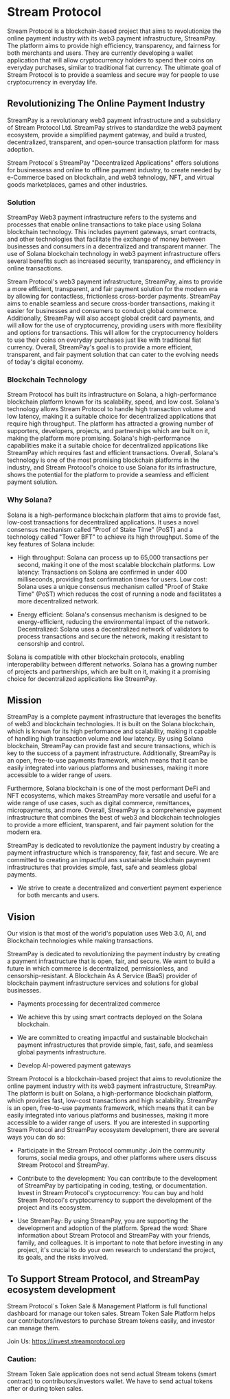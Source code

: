 # Stream Protocol

Stream Protocol is a blockchain-based project that aims to revolutionize the online payment industry with its web3 payment infrastructure, StreamPay. The platform aims to provide high efficiency, transparency, and fairness for both merchants and users. They are currently developing a wallet application that will allow cryptocurrency holders to spend their coins on everyday purchases, similar to traditional fiat currency. The ultimate goal of Stream Protocol is to provide a seamless and secure way for people to use cryptocurrency in everyday life.

## Revolutionizing The Online Payment Industry

StreamPay is a revolutionary web3 payment infrastructure and a subsidiary of Stream Protocol Ltd. StreamPay strives to standardize the web3 payment ecosystem, provide a simplified payment gateway, and build a trusted, decentralized, transparent, and open-source transaction platform for mass adoption.

Stream Protocol´s StreamPay "Decentralized Applications" offers solutions for businessess and online to offline payment industry, to create needed by e-Commerce based on blockchain, and web3 tehnology, NFT, and virtual goods marketplaces, games and other industries. 

### Solution

StreamPay Web3 payment infrastructure refers to the systems and processes that enable online transactions to take place using Solana blockchain technology. This includes payment gateways, smart contracts, and other technologies that facilitate the exchange of money between businesses and consumers in a decentralized and transparent manner. The use of Solana blockchain technology in web3 payment infrastructure offers several benefits such as increased security, transparency, and efficiency in online transactions. 

Stream Protocol's web3 payment infrastructure, StreamPay, aims to provide a more efficient, transparent, and fair payment solution for the modern era by allowing for contactless, frictionless cross-border payments. StreamPay aims to enable seamless and secure cross-border transactions, making it easier for businesses and consumers to conduct global commerce. Additionally, StreamPay will also accept global credit card payments, and will allow for the use of cryptocurrency, providing users with more flexibility and options for transactions. This will allow for the cryptocurrency holders to use their coins on everyday purchases just like with traditional fiat currency. Overall, StreamPay's goal is to provide a more efficient, transparent, and fair payment solution that can cater to the evolving needs of today's digital economy.


### Blockchain Technology

Stream Protocol has built its infrastructure on Solana, a high-performance blockchain platform known for its scalability, speed, and low cost. Solana's technology allows Stream Protocol to handle high transaction volume and low latency, making it a suitable choice for decentralized applications that require high throughput. The platform has attracted a growing number of supporters, developers, projects, and partnerships which are built on it, making the platform more promising. Solana's high-performance capabilities make it a suitable choice for decentralized applications like StreamPay which requires fast and efficient transactions. Overall, Solana's technology is one of the most promising blockchain platforms in the industry, and Stream Protocol's choice to use Solana for its infrastructure, shows the potential for the platform to provide a seamless and efficient payment solution.

### Why Solana?

Solana is a high-performance blockchain platform that aims to provide fast, low-cost transactions for decentralized applications. It uses a novel consensus mechanism called "Proof of Stake Time" (PoST) and a technology called "Tower BFT" to achieve its high throughput. Some of the key features of Solana include:

- High throughput: Solana can process up to 65,000 transactions per second, making it one of the most scalable blockchain platforms.
Low latency: Transactions on Solana are confirmed in under 400 milliseconds, providing fast confirmation times for users.
Low cost: Solana uses a unique consensus mechanism called "Proof of Stake Time" (PoST) which reduces the cost of running a node and facilitates a more decentralized network.

- Energy efficient: Solana's consensus mechanism is designed to be energy-efficient, reducing the environmental impact of the network.
Decentralized: Solana uses a decentralized network of validators to process transactions and secure the network, making it resistant to censorship and control.

Solana is compatible with other blockchain protocols, enabling interoperability between different networks.
Solana has a growing number of projects and partnerships, which are built on it, making it a promising choice for decentralized applications like StreamPay.

## Mission

StreamPay is a complete payment infrastructure that leverages the benefits of web3 and blockchain technologies. It is built on the Solana blockchain, which is known for its high performance and scalability, making it capable of handling high transaction volume and low latency. By using Solana blockchain, StreamPay can provide fast and secure transactions, which is key to the success of a payment infrastructure. Additionally, StreamPay is an open, free-to-use payments framework, which means that it can be easily integrated into various platforms and businesses, making it more accessible to a wider range of users. 

Furthermore, Solana blockchain is one of the most performant DeFi and NFT ecosystems, which makes StreamPay more versatile and useful for a wide range of use cases, such as digital commerce, remittances, micropayments, and more. Overall, StreamPay is a comprehensive payment infrastructure that combines the best of web3 and blockchain technologies to provide a more efficient, transparent, and fair payment solution for the modern era.

StreamPay is dedicated to revolutionize the payment industry by creating a payment infrastructure which is transparency, fair, fast and secure. We are committed to creating an impactful ans sustainable blockchain payment infrastructures that provides simple, fast, safe and seamless global payments.

- We strive to create a decentralized and convertient payment experience for both mercants and users.

## Vision

Our vision is that most of the world's population uses Web 3.0, AI, and Blockchain technologies while making transactions.


StreamPay is dedicated to revolutionizing the payment industry by creating a payment infrastructure that is open, fair, and secure. We want to build a future in which commerce is decentralized, permissionless, and censorship-resistant. A Blockchain As A Service (BaaS) provider of blockchain payment infrastructure services and solutions for global businesses.

- Payments processing for decentralized commerce

- We achieve this by using smart contracts deployed on the Solana blockchain. 

- We are committed to creating impactful and sustainable blockchain payment infrastructures that provide simple, fast, safe, and seamless global payments infrastructure.

- Develop AI-powered payment gateways

Stream Protocol is a blockchain-based project that aims to revolutionize the online payment industry with its web3 payment infrastructure, StreamPay. The platform is built on Solana, a high-performance blockchain platform, which provides fast, low-cost transactions and high scalability. StreamPay is an open, free-to-use payments framework, which means that it can be easily integrated into various platforms and businesses, making it more accessible to a wider range of users. If you are interested in supporting Stream Protocol and StreamPay ecosystem development, there are several ways you can do so:

- Participate in the Stream Protocol community: Join the community forums, social media groups, and other platforms where users discuss Stream Protocol and StreamPay.

- Contribute to the development: You can contribute to the development of StreamPay by participating in coding, testing, or documentation.
Invest in Stream Protocol's cryptocurrency: You can buy and hold Stream Protocol's cryptocurrency to support the development of the project and its ecosystem.

- Use StreamPay: By using StreamPay, you are supporting the development and adoption of the platform.
Spread the word: Share information about Stream Protocol and StreamPay with your friends, family, and colleagues.
It is important to note that before investing in any project, it's crucial to do your own research to understand the project, its goals, and the risks involved.


## To Support Stream Protocol, and StreamPay ecosystem development

Stream Protocol´s Token Sale & Management Platform is full functional dashboard for manage our token sales. Stream Token Sale Platform helps our contributors/investors to purchase Stream tokens easily, and investor can manage them.

Join Us: https://invest.streamprotocol.org

### Caution:

Stream Token Sale application does not send actual Stream tokens (smart contract) to contributors/investors wallet. We have to send actual tokens after or during token sales. 
